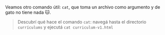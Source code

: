 Veamos otro comando útil: `cat`, que toma un archivo como argumento y de gato no tiene nada :cat:. 

> Descubrí qué hace el comando `cat`: navegá hasta el directorio `currículums` y ejecutá `cat curriculum-v1.html`    